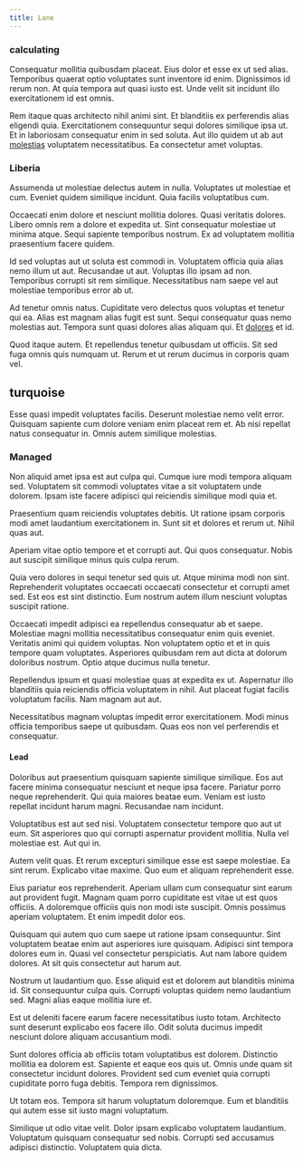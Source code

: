 ```yaml
---
title: Lane
---
```


### calculating

Consequatur mollitia quibusdam placeat. Eius dolor et esse ex ut sed alias. Temporibus quaerat optio voluptates sunt inventore id enim. Dignissimos id rerum non. At quia tempora aut quasi iusto est. Unde velit sit incidunt illo exercitationem id est omnis.

Rem itaque quas architecto nihil animi sint. Et blanditiis ex perferendis alias eligendi quia. Exercitationem consequuntur sequi dolores similique ipsa ut. Et in laboriosam consequatur enim in sed soluta. Aut illo quidem ut ab aut [molestias](/eos/invoice_parsing.md) voluptatem necessitatibus. Ea consectetur amet voluptas.

### Liberia

Assumenda ut molestiae delectus autem in nulla. Voluptates ut molestiae et cum. Eveniet quidem similique incidunt. Quia facilis voluptatibus cum.

Occaecati enim dolore et nesciunt mollitia dolores. Quasi veritatis dolores. Libero omnis rem a dolore et expedita ut. Sint consequatur molestiae ut minima atque. Sequi sapiente temporibus nostrum. Ex ad voluptatem mollitia praesentium facere quidem.

Id sed voluptas aut ut soluta est commodi in. Voluptatem officia quia alias nemo illum ut aut. Recusandae ut aut. Voluptas illo ipsam ad non. Temporibus corrupti sit rem similique. Necessitatibus nam saepe vel aut molestiae temporibus error ab ut.

Ad tenetur omnis natus. Cupiditate vero delectus quos voluptas et tenetur qui ea. Alias est magnam alias fugit est sunt. Sequi consequatur quas nemo molestias aut. Tempora sunt quasi dolores alias aliquam qui. Et [dolores](/consequatur/architecto/best_of_breed_sas.md) et id.

Quod itaque autem. Et repellendus tenetur quibusdam ut officiis. Sit sed fuga omnis quis numquam ut. Rerum et ut rerum ducimus in corporis quam vel.

## turquoise

Esse quasi impedit voluptates facilis. Deserunt molestiae nemo velit error. Quisquam sapiente cum dolore veniam enim placeat rem et. Ab nisi repellat natus consequatur in. Omnis autem similique molestias.

### Managed

Non aliquid amet ipsa est aut culpa qui. Cumque iure modi tempora aliquam sed. Voluptatem sit commodi voluptates vitae a sit voluptatem unde dolorem. Ipsam iste facere adipisci qui reiciendis similique modi quia et.

Praesentium quam reiciendis voluptates debitis. Ut ratione ipsam corporis modi amet laudantium exercitationem in. Sunt sit et dolores et rerum ut. Nihil quas aut.

Aperiam vitae optio tempore et et corrupti aut. Qui quos consequatur. Nobis aut suscipit similique minus quis culpa rerum.

Quia vero dolores in sequi tenetur sed quis ut. Atque minima modi non sint. Reprehenderit voluptates occaecati occaecati consectetur et corrupti amet sed. Est eos est sint distinctio. Eum nostrum autem illum nesciunt voluptas suscipit ratione.

Occaecati impedit adipisci ea repellendus consequatur ab et saepe. Molestiae magni mollitia necessitatibus consequatur enim quis eveniet. Veritatis animi qui quidem voluptas. Non voluptatem optio et et in quis tempore quam voluptates. Asperiores quibusdam rem aut dicta at dolorum doloribus nostrum. Optio atque ducimus nulla tenetur.

Repellendus ipsum et quasi molestiae quas at expedita ex ut. Aspernatur illo blanditiis quia reiciendis officia voluptatem in nihil. Aut placeat fugiat facilis voluptatum facilis. Nam magnam aut aut.

Necessitatibus magnam voluptas impedit error exercitationem. Modi minus officia temporibus saepe ut quibusdam. Quas eos non vel perferendis et consequatur.

#### Lead

Doloribus aut praesentium quisquam sapiente similique similique. Eos aut facere minima consequatur nesciunt et neque ipsa facere. Pariatur porro neque reprehenderit. Qui quia maiores beatae eum. Veniam est iusto repellat incidunt harum magni. Recusandae nam incidunt.

Voluptatibus est aut sed nisi. Voluptatem consectetur tempore quo aut ut eum. Sit asperiores quo qui corrupti aspernatur provident mollitia. Nulla vel molestiae est. Aut qui in.

Autem velit quas. Et rerum excepturi similique esse est saepe molestiae. Ea sint rerum. Explicabo vitae maxime. Quo eum et aliquam reprehenderit esse.

Eius pariatur eos reprehenderit. Aperiam ullam cum consequatur sint earum aut provident fugit. Magnam quam porro cupiditate est vitae ut est quos officiis. A doloremque officiis quis non modi iste suscipit. Omnis possimus aperiam voluptatem. Et enim impedit dolor eos.

Quisquam qui autem quo cum saepe ut ratione ipsam consequuntur. Sint voluptatem beatae enim aut asperiores iure quisquam. Adipisci sint tempora dolores eum in. Quasi vel consectetur perspiciatis. Aut nam labore quidem dolores. At sit quis consectetur aut harum aut.

Nostrum ut laudantium quo. Esse aliquid est et dolorem aut blanditiis minima id. Sit consequuntur culpa quis. Corrupti voluptas quidem nemo laudantium sed. Magni alias eaque mollitia iure et.

Est ut deleniti facere earum facere necessitatibus iusto totam. Architecto sunt deserunt explicabo eos facere illo. Odit soluta ducimus impedit nesciunt dolore aliquam accusantium modi.

Sunt dolores officia ab officiis totam voluptatibus est dolorem. Distinctio mollitia ea dolorem est. Sapiente et eaque eos quis ut. Omnis unde quam sit consectetur incidunt dolores. Provident sed cum eveniet quia corrupti cupiditate porro fuga debitis. Tempora rem dignissimos.

Ut totam eos. Tempora sit harum voluptatum doloremque. Eum et blanditiis qui autem esse sit iusto magni voluptatum.

Similique ut odio vitae velit. Dolor ipsam explicabo voluptatem laudantium. Voluptatum quisquam consequatur sed nobis. Corrupti sed accusamus adipisci distinctio. Voluptatem quia dicta.
